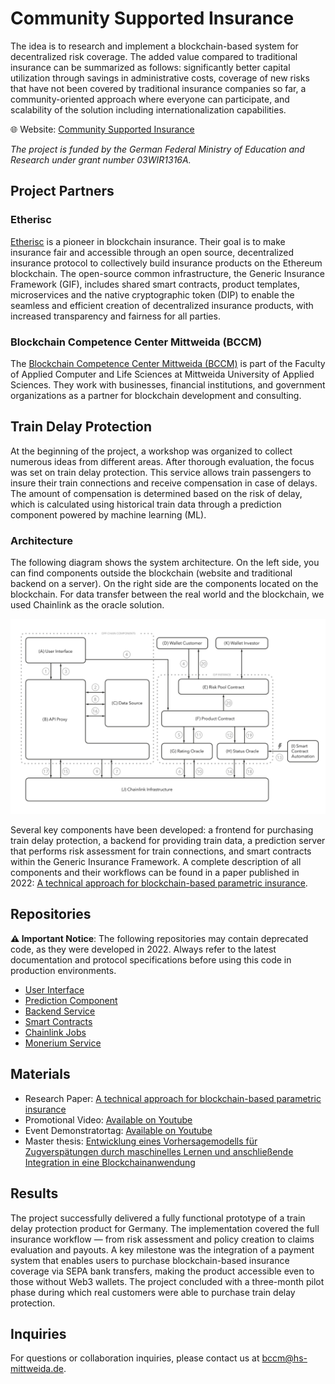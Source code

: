 # Community Supported Insurance

The idea is to research and implement a blockchain-based system for decentralized risk coverage. The added value compared to traditional insurance can be summarized as follows: significantly better capital utilization through savings in administrative costs, coverage of new risks that have not been covered by traditional insurance companies so far, a community-oriented approach where everyone can participate, and scalability of the solution including internationalization capabilities.

🌐 Website: [Community Supported Insurance](https://csi.hs-mittweida.de/)

_The project is funded by the German Federal Ministry of Education and Research under grant
number 03WIR1316A._

## Project Partners

### Etherisc

[Etherisc](https://etherisc.com) is a pioneer in blockchain insurance. Their goal is to make insurance fair and accessible through an open source, decentralized insurance protocol to collectively build insurance products on the Ethereum blockchain. The open-source common infrastructure, the Generic Insurance Framework (GIF), includes shared smart contracts, product templates, microservices and the native cryptographic token (DIP) to enable the seamless and efficient creation of decentralized insurance products, with increased transparency and fairness for all parties.

### Blockchain Competence Center Mittweida (BCCM)

The [Blockchain Competence Center Mittweida (BCCM)](https://blockchain.hs-mittweida.de/) is part of the Faculty of Applied Computer and Life Sciences at Mittweida University of Applied Sciences. They work with businesses, financial institutions, and government organizations as a partner for blockchain development and consulting.


## Train Delay Protection

At the beginning of the project, a workshop was organized to collect numerous ideas from different areas. After thorough evaluation, the focus was set on train delay protection. This service allows train passengers to insure their train connections and receive compensation in case of delays. The amount of compensation is determined based on the risk of delay, which is calculated using historical train data through a prediction component powered by machine learning (ML).

### Architecture

The following diagram shows the system architecture. On the left side, you can find components outside the blockchain (website and traditional backend on a server). On the right side are the components located on the blockchain. For data transfer between the real world and the blockchain, we used Chainlink as the oracle solution.

![Architecture](images/architecture.png)

Several key components have been developed: a frontend for purchasing train delay protection, a backend for providing train data, a prediction server that performs risk assessment for train connections, and smart contracts within the Generic Insurance Framework. A complete description of all components and their workflows can be found in a paper published in 2022: [A technical approach for blockchain-based parametric insurance](https://monami.hs-mittweida.de/frontdoor/deliver/index/docId/13451/file/13451.pdf).


## Repositories

**⚠️ Important Notice**: The following repositories may contain deprecated code, as they were developed in 2022. Always refer to the latest documentation and protocol specifications before using this code in production environments.

- [User Interface](https://github.com/b2cm/csi_train_ui)
- [Prediction Component](https://github.com/b2cm/csi_train_prediction)
- [Backend Service](https://github.com/b2cm/csi_train_service)
- [Smart Contracts](https://github.com/b2cm/csi_train_contracts)
- [Chainlink Jobs](https://github.com/b2cm/csi_train_chainlink)
- [Monerium Service](https://github.com/b2cm/csi_monerium_service)


## Materials

- Research Paper: [A technical approach for blockchain-based parametric insurance](https://monami.hs-mittweida.de/frontdoor/deliver/index/docId/13451/file/13451.pdf)
- Promotional Video: [Available on Youtube](https://www.youtube.com/watch?v=qABUPaiuvV0)
- Event Demonstratortag: [Available on Youtube](https://www.youtube.com/watch?v=JSnFnNbhNaw)
- Master thesis: [Entwicklung eines Vorhersagemodells für Zugverspätungen durch maschinelles Lernen und anschließende Integration in eine Blockchainanwendung](https://monami.hs-mittweida.de/frontdoor/deliver/index/docId/14355/file/40723-johns-lucas-master-thesis_geschwaerzt.pdf)


## Results

The project successfully delivered a fully functional prototype of a train delay protection product for Germany. The implementation covered the full insurance workflow — from risk assessment and policy creation to claims evaluation and payouts. A key milestone was the integration of a payment system that enables users to purchase blockchain-based insurance coverage via SEPA bank transfers, making the product accessible even to those without Web3 wallets. The project concluded with a three-month pilot phase during which real customers were able to purchase train delay protection.


## Inquiries

For questions or collaboration inquiries, please contact us at [bccm@hs-mittweida.de](mailto:bccm@hs-mittweida.de).